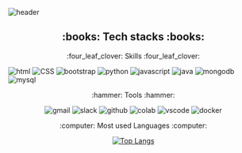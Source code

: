 ![header](https://capsule-render.vercel.app/api?type=Venom&height=100&text=Hello%20I'm%20Gyung%20Ha&fontAlign=50&stroke=00FF00&color=auto) 

<div align="center">
<h2>:books: Tech stacks :books:</h2>
</div>

<div align="center">
:four_leaf_clover: Skills :four_leaf_clover:
</div>

<div>

![html](https://img.shields.io/badge/HTML5-E34F26?style=for-the-badge&logo=html5&logoColor=white)
![CSS](https://img.shields.io/badge/CSS-239120?&style=for-the-badge&logo=css3&logoColor=white)
![bootstrap](https://img.shields.io/badge/Bootstrap-563D7C?style=for-the-badge&logo=bootstrap&logoColor=white)
![python](https://img.shields.io/badge/Python-14354C?style=for-the-badge&logo=python&logoColor=white)
![javascript](https://img.shields.io/badge/JavaScript-F7DF1E?style=for-the-badge&logo=JavaScript&logoColor=white)
![java](https://img.shields.io/badge/Java-ED8B00?style=for-the-badge&logo=openjdk&logoColor=white)
![mongodb](https://img.shields.io/badge/MongoDB-4EA94B?style=for-the-badge&logo=mongodb&logoColor=white)
![mysql](https://img.shields.io/badge/MySQL-00000F?style=for-the-badge&logo=mysql&logoColor=white)

</div>

<div align="center">
:hammer: Tools :hammer:
<div>

<div>

![gmail](https://img.shields.io/badge/Gmail-D14836?style=for-the-badge&logo=gmail&logoColor=white)
![slack](https://img.shields.io/badge/Slack-4A154B?style=for-the-badge&logo=slack&logoColor=white)
![github](https://img.shields.io/badge/GitHub-100000?style=for-the-badge&logo=github&logoColor=white
)
![colab](https://img.shields.io/badge/Colab-F9AB00?style=for-the-badge&logo=googlecolab&color=525252)
![vscode](https://img.shields.io/badge/Visual_Studio_Code-0078D4?style=for-the-badge&logo=visual%20studio%20code&logoColor=white)
![docker](https://img.shields.io/badge/docker-%230db7ed.svg?style=for-the-badge&logo=docker&logoColor=white)

</div>

<div align="center">
:computer: Most used Languages :computer:
</div>

<div>

[![Top Langs](https://github-readme-stats.vercel.app/api/top-langs/?username=rugkfl)](https://github.com/anuraghazra/github-readme-stats)

</div>
